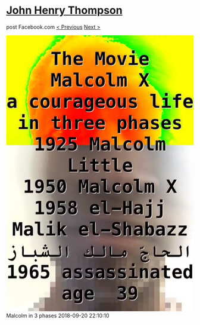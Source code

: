 # [John Henry Thompson](../README.md)
post Facebook.com
[< Previous](2018-09-20-1.md) [Next >](2018-09-19-1.md)

[![](../media/2018-09-20/Timeline-Photos-Malcolm-in-3-phases.jpg)](../README.md)
Malcolm in 3 phases
2018-09-20 22:10:10